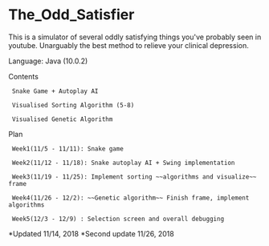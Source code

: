 # The_Odd_Satisfier
This is a simulator of several oddly satisfying things you've probably seen in youtube. Unarguably the best method to relieve your clinical depression.

Language: Java (10.0.2)

Contents 

     Snake Game + Autoplay AI

     Visualised Sorting Algorithm (5-8)
         
     Visualised Genetic Algorithm

Plan 

     Week1(11/5 - 11/11): Snake game

     Week2(11/12 - 11/18): Snake autoplay AI + Swing implementation
     
     Week3(11/19 - 11/25): Implement sorting ~~algorithms and visualize~~ frame
     
     Week4(11/26 - 12/2): ~~Genetic algorithm~~ Finish frame, implement algorithms
     
     Week5(12/3 - 12/9) : Selection screen and overall debugging

*Updated 11/14, 2018
*Second update 11/26, 2018
